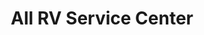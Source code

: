 ---
title: "All RV Service Center"
url: /colorado-springs/all-rv-service-center/
shop: Autowerkstatt
---
